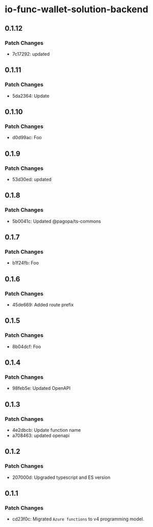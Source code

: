 # io-func-wallet-solution-backend

## 0.1.12

### Patch Changes

- 7c17292: updated

## 0.1.11

### Patch Changes

- 5da2364: Update

## 0.1.10

### Patch Changes

- d0d99ac: Foo

## 0.1.9

### Patch Changes

- 53d30ed: updated

## 0.1.8

### Patch Changes

- 5b0041c: Updated @pagopa/ts-commons

## 0.1.7

### Patch Changes

- b1f24fb: Foo

## 0.1.6

### Patch Changes

- 45de669: Added route prefix

## 0.1.5

### Patch Changes

- 8b04dcf: Foo

## 0.1.4

### Patch Changes

- 98feb5e: Updated OpenAPI

## 0.1.3

### Patch Changes

- 4e2dbcb: Update function name
- a708463: updated openapi

## 0.1.2

### Patch Changes

- 207000d: Upgraded typescript and ES version

## 0.1.1

### Patch Changes

- cd23f0c: Migrated `Azure functions` to v4 programming model.
